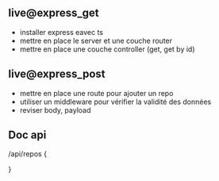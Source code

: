 ## live@express_get

- installer express eavec ts
- mettre en place le server et une couche router
- mettre en place une couche controller (get, get by id)

## live@express_post

- mettre en place une route pour ajouter un repo
- utiliser un middleware pour vérifier la validité des données
- reviser body, payload

## Doc api

/api/repos
{

}
